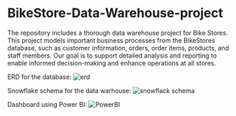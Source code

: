 # BikeStore-Data-Warehouse-project

The repository includes a thorough data warehouse project for Bike Stores. This project models important business processes from the BikeStores database, such as customer information, orders, order items, products, and staff members. Our goal is to support detailed analysis and reporting to enable informed decision-making and enhance operations at all stores.

ERD for the database:
![erd](https://github.com/saraadel6/BikeStore-Data-Warehouse-project/assets/101582885/6506c64d-7224-4aef-ad7b-86e82b7e95cc)


Snowflake schema for the data warhouse:
![snowflack schema](https://github.com/saraadel6/BikeStore-Data-Warehouse-project/assets/101582885/eb5ed3f5-d43c-4fd5-8e47-80fafe761cc3)


Dashboard using Power BI:
![PowerBI](https://github.com/saraadel6/BikeStore-Data-Warehouse-project/assets/101582885/bb0efeb9-cb33-4f6a-a401-04cfd28dae5a)

